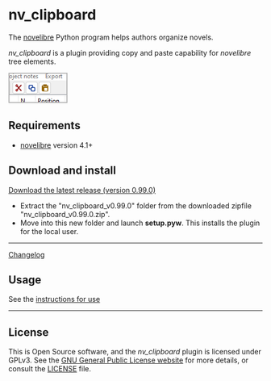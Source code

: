 # nv_clipboard

The [novelibre](https://github.com/peter88213/novelibre/) Python program helps authors organize novels.  

*nv_clipboard* is a plugin providing copy and paste capability for *novelibre* tree elements. 

![Screenshot](docs/Screenshots/screen01.png)

## Requirements

- [novelibre](https://github.com/peter88213/novelibre/) version 4.1+

## Download and install

[Download the latest release (version 0.99.0)](https://github.com/peter88213/nv_clipboard/raw/main/dist/nv_clipboard_v0.99.0.zip)

- Extract the "nv_clipboard_v0.99.0" folder from the downloaded zipfile "nv_clipboard_v0.99.0.zip".
- Move into this new folder and launch **setup.pyw**. This installs the plugin for the local user.

---

[Changelog](docs/changelog.md)

## Usage

See the [instructions for use](docs/usage.md)

---

## License

This is Open Source software, and the *nv_clipboard* plugin is licensed under GPLv3. See the
[GNU General Public License website](https://www.gnu.org/licenses/gpl-3.0.en.html) for more
details, or consult the [LICENSE](https://github.com/peter88213/nv_clipboard/blob/main/LICENSE) file.
